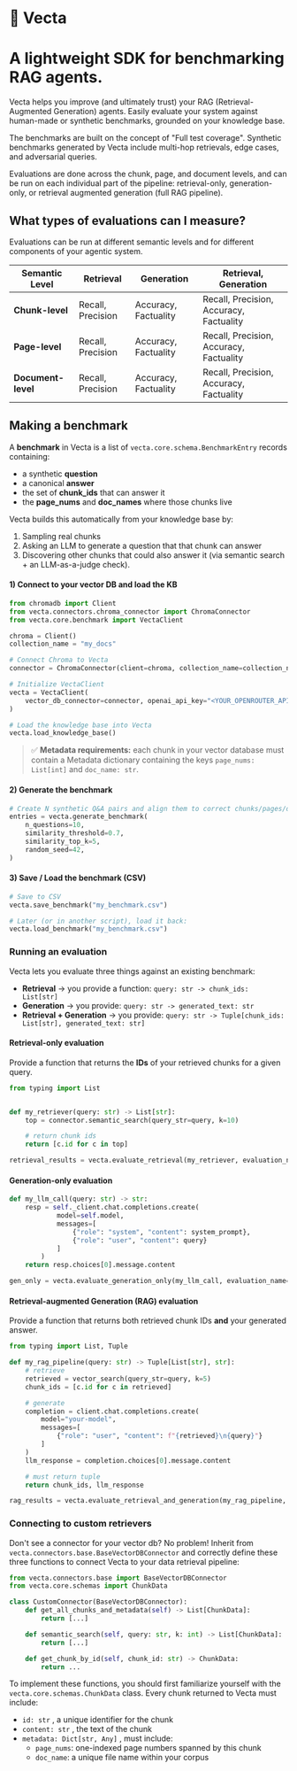 # 🔻 Vecta

# A lightweight SDK for benchmarking RAG agents.

Vecta helps you improve (and ultimately trust) your RAG (Retrieval-Augmented Generation) agents. Easily evaluate your system against human-made or synthetic benchmarks, grounded on your knowledge base.

The benchmarks are built on the concept of "Full test coverage". Synthetic benchmarks generated by Vecta include multi-hop retrievals, edge cases, and adversarial queries.

Evaluations are done across the chunk, page, and document levels, and can be run on each individual part of the pipeline: retrieval-only, generation-only, or retrieval augmented generation (full RAG pipeline).

## What types of evaluations can I measure?

Evaluations can be run at different semantic levels and for different components of your agentic system.

| Semantic Level     | Retrieval         | Generation           | Retrieval, Generation                   |
| ------------------ | ----------------- | -------------------- | --------------------------------------- |
| **Chunk-level**    | Recall, Precision | Accuracy, Factuality | Recall, Precision, Accuracy, Factuality |
| **Page-level**     | Recall, Precision | Accuracy, Factuality | Recall, Precision, Accuracy, Factuality |
| **Document-level** | Recall, Precision | Accuracy, Factuality | Recall, Precision, Accuracy, Factuality |

## Making a benchmark

A **benchmark** in Vecta is a list of `vecta.core.schema.BenchmarkEntry` records containing:

- a synthetic **question**
- a canonical **answer**
- the set of **chunk_ids** that can answer it
- the **page_nums** and **doc_names** where those chunks live

Vecta builds this automatically from your knowledge base by:

1. Sampling real chunks
2. Asking an LLM to generate a question that that chunk can answer
3. Discovering other chunks that could also answer it (via semantic search + an LLM-as-a-judge check).

#### 1) Connect to your vector DB and load the KB

```python
from chromadb import Client
from vecta.connectors.chroma_connector import ChromaConnector
from vecta.core.benchmark import VectaClient

chroma = Client()
collection_name = "my_docs"

# Connect Chroma to Vecta
connector = ChromaConnector(client=chroma, collection_name=collection_name)

# Initialize VectaClient
vecta = VectaClient(
    vector_db_connector=connector, openai_api_key="<YOUR_OPENROUTER_API_KEY>"
)

# Load the knowledge base into Vecta
vecta.load_knowledge_base()
```

> ✅ **Metadata requirements:** each chunk in your vector database must contain a Metadata dictionary containing the keys `page_nums: List[int]` and `doc_name: str`.

#### 2) Generate the benchmark

```python
# Create N synthetic Q&A pairs and align them to correct chunks/pages/docs
entries = vecta.generate_benchmark(
    n_questions=10,
    similarity_threshold=0.7,
    similarity_top_k=5,
    random_seed=42,
)
```

#### 3) Save / Load the benchmark (CSV)

```python
# Save to CSV
vecta.save_benchmark("my_benchmark.csv")

# Later (or in another script), load it back:
vecta.load_benchmark("my_benchmark.csv")
```

### Running an evaluation

Vecta lets you evaluate three things against an existing benchmark:

- **Retrieval** → you provide a function: `query: str -> chunk_ids: List[str]`
- **Generation** → you provide: `query: str -> generated_text: str`
- **Retrieval + Generation** → you provide: `query: str -> Tuple[chunk_ids: List[str], generated_text: str]`

#### Retrieval-only evaluation

Provide a function that returns the **IDs** of your retrieved chunks for a given query.

```python
from typing import List


def my_retriever(query: str) -> List[str]:
    top = connector.semantic_search(query_str=query, k=10)

    # return chunk ids
    return [c.id for c in top]

retrieval_results = vecta.evaluate_retrieval(my_retriever, evaluation_name="baseline @ k=10")
```

#### Generation-only evaluation

```python
def my_llm_call(query: str) -> str:
    resp = self._client.chat.completions.create(
            model=self.model,
            messages=[
                {"role": "system", "content": system_prompt},
                {"role": "user", "content": query}
            ]
        )
    return resp.choices[0].message.content

gen_only = vecta.evaluate_generation_only(my_llm_call, evaluation_name="my llm call")
```

#### Retrieval-augmented Generation (RAG) evaluation

Provide a function that returns both retrieved chunk IDs **and** your generated answer.

```python
from typing import List, Tuple

def my_rag_pipeline(query: str) -> Tuple[List[str], str]:
    # retrieve
    retrieved = vector_search(query_str=query, k=5)
    chunk_ids = [c.id for c in retrieved]

    # generate
    completion = client.chat.completions.create(
        model="your-model",
        messages=[
            {"role": "user", "content": f"{retrieved}\n{query}"}
        ]
    )
    llm_response = completion.choices[0].message.content

    # must return tuple
    return chunk_ids, llm_response

rag_results = vecta.evaluate_retrieval_and_generation(my_rag_pipeline, evaluation_name="rag @ k=5")
```

### Connecting to custom retrievers

Don't see a connector for your vector db? No problem!
Inherit from `vecta.connectors.base.BaseVectorDBConnector` and correctly define these three functions to connect Vecta to your data retrieval pipeline:

```python
from vecta.connectors.base import BaseVectorDBConnector
from vecta.core.schemas import ChunkData

class CustomConnector(BaseVectorDBConnector):
    def get_all_chunks_and_metadata(self) -> List[ChunkData]:
        return [...]

    def semantic_search(self, query: str, k: int) -> List[ChunkData]:
        return [...]

    def get_chunk_by_id(self, chunk_id: str) -> ChunkData:
        return ...
```

To implement these functions, you should first familiarize yourself with the `vecta.core.schemas.ChunkData` class.
Every chunk returned to Vecta must include:

- `id: str` , a unique identifier for the chunk
- `content: str` , the text of the chunk
- `metadata: Dict[str, Any]` , must include:
  - `page_nums`: one-indexed page numbers spanned by this chunk
  - `doc_name`: a unique file name within your corpus
